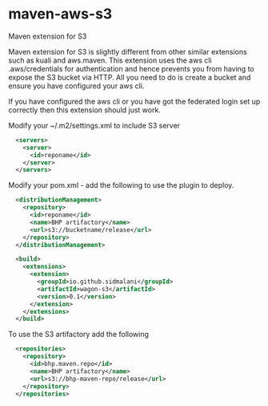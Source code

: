 # maven-aws-s3
Maven extension for S3

Maven extension for S3 is slightly different from other similar extensions such as kuali and aws.maven.
This extension uses the aws cli .aws/credentials for authentication and hence prevents you from having to expose the S3 bucket via HTTP. All you need to do is create a bucket and ensure you have configured your aws cli.

If you have configured the aws cli or you have got the federated login set up correctly then this extension should just work.

Modify your ~/.m2/settings.xml to include S3 server

```xml
  <servers>
    <server>
      <id>reponame</id>
    </server> 
  </servers>
```

Modify your pom.xml - add the following to use the plugin to deploy.

```xml
  <distributionManagement>
    <repository>
      <id>reponame</id>
      <name>BHP artifactory</name>
      <url>s3://bucketname/release</url>
    </repository>
  </distributionManagement>

  <build>
    <extensions>
      <extension>
        <groupId>io.github.sidmalani</groupId>
        <artifactId>wagon-s3</artifactId>
        <version>0.1</version>
      </extension>
    </extensions>
  </build>
```

To use the S3 artifactory add the following

```xml
  <repositories>
    <repository>
      <id>bhp.maven.repo</id>
      <name>BHP artifactory</name>
      <url>s3://bhp-maven-repo/release</url>
    </repository>
  </repositories>
```
